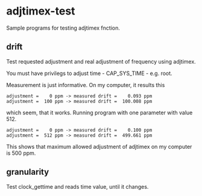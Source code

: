 adjtimex-test
=============

Sample programs for testing adjtimex fnction.

drift
--------
Test requested adjustment and real adjustment of frequency using adjtimex.

You must have privilegs to adjust time - CAP_SYS_TIME - e.g. root.

Measurement is just informative. On my computer, it results this

    adjustment =    0 ppm -> measured drift =    0.093 ppm
    adjustment =  100 ppm -> measured drift =  100.008 ppm

which seem, that it works. Running program with one parameter with value 512.

    adjustment =    0 ppm -> measured drift =    0.100 ppm
    adjustment =  512 ppm -> measured drift =  499.661 ppm

This shows that maximum allowed adjustment of adjtimex on my computer is 500 ppm.


granularity
-----------
Test clock_gettime and reads time value, until it changes.
